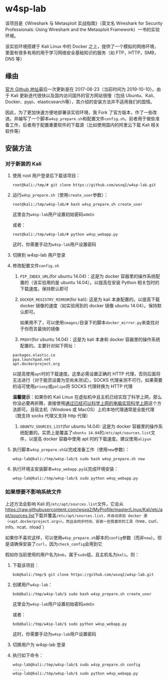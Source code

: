 # w4sp-lab
该项目是《Wireshark 与 Metasploit 实战指南》（英文名 Wireshark for Security Professionals: Using Wireshark and the Metasploit Framework）一书的实验环境。

该实验环境搭建于 Kali Linux 中的 Docker 之上，提供了一个模拟的网络环境，里面有很多有用的用于学习网络安全基础知识的服务（如 FTP，HTTP，SMB，DNS 等）

## 缘由
[官方 Github 地址](https://github.com/w4sp-book/w4sp-lab)最后一次更新是在 2017-08-23（当前时间为 2019-10-10）。由于 Kali 更新迭代很快以及国内访问国外的官方网站很慢（包括 Ubuntu、Kali、Docker、pypi、elasticsearch等），其介绍的安装方法并不适用我们的国情。

因此，为了更加快速方便地部署该实验环境，我 Fork 了官方版本，作了一些改进。并编写了一个脚本`w4sp_prepare.sh`和配置文件`config.sh`。前者用于做些准备工作，后者用于配置重要软件的下载源（比如使用国内的阿里云下载 Kali 相关软件等）

## 安装方法
### 对于新装的 Kali
1. 使用 root 用户登录后下载该项目：
   ```
   root@kali:/tmp/# git clone https://github.com/wsxq2/w4sp-lab.git
   ```

1. 运行`w4sp_prepare.sh`（使用`create_user`参数）：
   ```
   root@kali:/tmp/w4sp-lab/# bash w4sp_prepare.sh create_user
   ```
   这里会为`w4sp-lab`用户设置初始密码`admIn`

   或者：
   ```
   root@kali:/tmp/w4sp-lab/# python w4sp_webapp.py
   ```
   这时，你需要手动为`w4sp-lab`用户设置密码
   
1. 切换到 w4sp-lab 用户登录
1. 修改配置文件`config.sh`
   1. `PIP_INDEX_URL`(for ubuntu 14.04)：这是为 docker 容器里的操作系统配置的（该实验用的是 ubuntu 14.04）。以提高在安装 Python 相关包时的下载速度。保持默认即可
   1. `DOCKER_REGISTRY_MIRROR`(for kali): 这是为 kali 本身配置的。以提高下载 docker 镜像的速度（如实验用到的 docker 镜像 ubuntu 14.04）。保持默认即可。
      
      如果用不了，可以使用`images/`目录下的脚本`docker_mirror.py`来查找对于你而言最快的镜像

   1. `PROXY`(for ubuntu 14.04)：这是为 kali 本身和 docker 容器里的操作系统配置的。主要针对如下网址：
   ```
   packages.elastic.co
   ppa.launchpad.net
   apt.dockerproject.org
   ```
   以提高使用`apt`时的下载速度。这里必需设置正确的 HTTP 代理，否则后面将无法进行（对于能否设置为空尚未测试）。SOCKS 代理亲测不可行。如果需要的话可使用`prioxy`或`polipo`将 SOCKS 代理转换为 HTTP 代理

   **温馨提示**：如果你的 Kali Linux 在虚拟机中且主机已经实现了科学上网，那么你没必要再折腾，直接使用[通过已经可以科学上网的电脑实现科学上网](https://wsxq2.55555.io/blog/2019/07/07/科学上网#通过已经可以科学上网的电脑实现科学上网)这个方法即可。且宿主机（Windows 或 MacOS）上的本地代理通常是全能代理（既支持 socks 代理又支持 http 代理）
   
   1. `UBUNTU_SOURCES_LIST`(for ubuntu 14.04): 这是为 docker 容器里的操作系统配置的。实质上是覆盖了`ubuntu 14.04`的`/etc/apt/sources.list`文件，以提高 docker 容器中使用 apt 时的下载速度。建议使用`aliyun`

1. 执行脚本`w4sp_prepare.sh`以完成准备工作（使用`new`参数）：
   ```
   w4sp-lab@kali:/tmp/w4sp-lab/$ sudo bash w4sp_prepare.sh new
   ```

1. 执行环境主安装脚本`w4sp_webapp.py`以完成环境安装：
   ```
   w4sp-lab@kali:/tmp/w4sp-lab/$ sudo python w4sp_webapp.py
   ```

### 如果想要不影响系统文件
上述方法会影响 Kali 的`/etc/apt/sources.list`文件，它会从<https://raw.githubusercontent.com/wsxq2/MyProfile/master/Linux/Kali/etc/apt/sources.list>下载并覆盖`/etc/apt/sources.list，并自动添加 docker 源（<apt.dockerproject.org>）。而且会同步时间、安装一些我喜欢的工具（`tree`，`curl`，`info`，`ncat`，`nload`）

如果你不喜欢这样，可以使用`w4sp_prepare.sh`脚本的`config`参数（而非`new`）。但是请确保安装了`curl`，因为`check_config`会用到它

假如你当前使用的用户名为`bob`，属于`sudo`组，且主机名为`kali`。则：
1. 下载该项目：
   ```
   bob@kali:/tmp/$ git clone https://github.com/wsxq2/w4sp-lab.git
   ```
1. 创建用户`w4sp-lab`：
   ```
   bob@kali:/tmp/w4sp-lab/$ sudo bash w4sp_prepare.sh create_user
   ```
   这里会为`w4sp-lab`用户设置初始密码`admIn`

   或者：
   ```
   bob@kali:/tmp/w4sp-lab/$ sudo python w4sp_webapp.py
   ```
   这时，你需要手动为`w4sp-lab`用户设置密码

1. 切换用户为 w4sp-lab 登录
1. 执行如下命令：
   ```
   w4sp-lab@kali:/tmp/w4sp-lab/$ sudo w4sp_prepare.sh config
   ......
   w4sp-lab@kali:/tmp/w4sp-lab/$ sudo python w4sp_webapp.py
   ```


